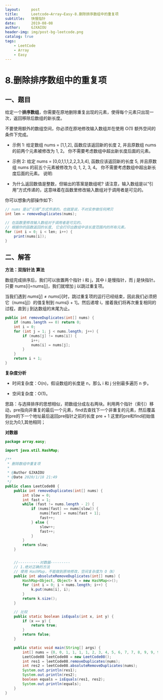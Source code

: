 ```yaml
---
layout:     post
title:      Leetcode—Array—Easy-8.删除排序数组中的重复项
subtitle:   快慢指针
date:       2019-08-08
author:     GJXAIOU
header-img: img/post-bg-leetcode.png
catalog: true
tags:
    - LeetCode
    - Array
    - Easy 
---
```



# 8.删除排序数组中的重复项

## 一、题目

给定一个**排序数组**，你需要在原地删除重复出现的元素，使得每个元素只出现一次，返回移除后数组的新长度。

不要使用额外的数组空间，你必须在原地修改输入数组并在使用 O(1) 额外空间的条件下完成。

- 示例 1:
给定数组 nums = [1,1,2], 
函数应该返回新的长度 2, 并且原数组 nums 的前两个元素被修改为 1, 2。 
你不需要考虑数组中超出新长度后面的元素。

- 示例 2:
给定 nums = [0,0,1,1,1,2,2,3,3,4],
函数应该返回新的长度 5, 并且原数组 nums 的前五个元素被修改为 0, 1, 2, 3, 4。
你不需要考虑数组中超出新长度后面的元素。
说明:

- 为什么返回数值是整数，但输出的答案是数组呢?
请注意，输入数组是以“引用”方式传递的，这意味着在函数里修改输入数组对于调用者是可见的。

你可以想象内部操作如下:
```java
// nums 是以“引用”方式传递的。也就是说，不对实参做任何拷贝
int len = removeDuplicates(nums);

// 在函数里修改输入数组对于调用者是可见的。
// 根据你的函数返回的长度, 它会打印出数组中该长度范围内的所有元素。
for (int i = 0; i < len; i++) {
    print(nums[i]);
}
```




## 二、解答

**方法：双指针法**
**算法**

数组完成排序后，我们可以放置两个指针 i 和 j，其中 i 是慢指针，而 j 是快指针。只要 nums[i]=nums[j]，我们就增加 j 以跳过重复项。

当我们遇到 $nums[j] \neq nums[i]$时，跳过重复项的运行已经结束，因此我们必须把它（nums[j]）的值复制到 nums[i + 1]。然后递增 i，接着我们将再次重复相同的过程，直到 j 到达数组的末尾为止。

```java
public int removeDuplicates(int[] nums) {
    if (nums.length == 0) return 0;
    int i = 0;
    for (int j = 1; j < nums.length; j++) {
        if (nums[j] != nums[i]) {
            i++;
            nums[i] = nums[j];
        }
    }
    return i + 1;
}
```

**复杂度分析**

- 时间复杂度：O(n)，假设数组的长度是 n，那么 i 和 j 分别最多遍历 n 步。

- 空间复杂度：O(1)。



思路：与选择排序的思想相似，把数组分成左右两块。利用两个指针（索引）移动，pre指向非重复的最后一个元素，find去查找下一个非重复的元素，然后覆盖到pre的下一个地址最后返回pre指针之前的长度 pre + 1
这里的pre和find初始值分比为0,1,其他相同；



**对数器**

```java
package array.easy;

import java.util.HashMap;

/**
 * 删除数组中重复项
 *
 * @Author GJXAIOU
 * @Date 2020/1/18 21:49
 */
public class LeetCode08 {
    public int removeDuplicates(int[] nums) {
        int slow = 0;
        int fast = 1;
        while (fast != nums.length - 2) {
            if (nums[fast] == nums[slow]) {
                nums[fast] = nums[fast + 1];
                fast++;
            } else {
                slow++;
                fast++;
            }
        }
        return slow;
    }


    //----------对数器---------
    // 1.绝对正确的方法
    // 使用 HashMap，不能做到原地修改，空间复杂度为 O（N）
    public int absoluteRemoveDuplicates(int[] nums) {
        HashMap<Object, Object> k = new HashMap<>();
        for (int i = 0; i < nums.length; i++) {
            k.put(nums[i], i);
        }
        return k.size();
    }

    // 比较
    public static boolean isEquals(int x, int y) {
        if (x == y) {
            return true;
        }
        return false;
    }

    public static void main(String[] args) {
        int[] nums = {0, 0, 1, 1, 1, 1, 2, 3, 4, 5, 6, 7, 7, 8, 9, 9, 9, 10};
        LeetCode08 leetCode08 = new LeetCode08();
        int res1 = leetCode08.removeDuplicates(nums);
        int res2 = leetCode08.absoluteRemoveDuplicates(nums);
        System.out.println(res1);
        System.out.println(res2);
        boolean equals = isEquals(res1, res2);
        System.out.println(equals);
    }
}

```

